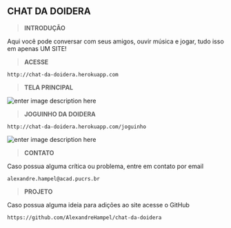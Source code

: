 ## CHAT DA DOIDERA

> **INTRODUÇÃO**

Aqui você pode conversar com seus amigos, ouvir música e jogar, tudo isso em apenas UM SITE!


> **ACESSE**

`http://chat-da-doidera.herokuapp.com`


> **TELA PRINCIPAL**

![enter image description here](https://preview.ibb.co/mrmO9p/chat01.png)


> **JOGUINHO DA DOIDERA**

 `http://chat-da-doidera.herokuapp.com/joguinho`

![enter image description here](https://preview.ibb.co/esZoaU/chat02.png)



> **CONTATO**
> 
Caso possua alguma crítica ou problema, entre em contato por email

    alexandre.hampel@acad.pucrs.br


> **PROJETO**
> 
Caso possua alguma ideia para adições ao site acesse o GitHub

    https://github.com/AlexandreHampel/chat-da-doidera
